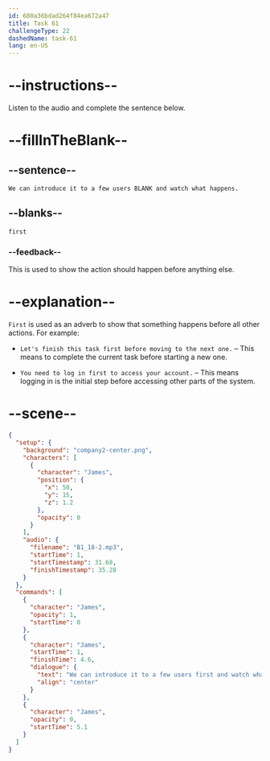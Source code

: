 ```yaml
---
id: 680a36bdad264f84ea672a47
title: Task 61
challengeType: 22
dashedName: task-61
lang: en-US
---
```


<!-- (Audio) James: We can introduce it to a few users first and watch what happens. -->

# --instructions--

Listen to the audio and complete the sentence below.

# --fillInTheBlank--

## --sentence--

`We can introduce it to a few users BLANK and watch what happens.`

## --blanks--

`first`

### --feedback--

This is used to show the action should happen before anything else.

# --explanation--

`First` is used as an adverb to show that something happens before all other actions. For example:

- `Let's finish this task first before moving to the next one.` – This means to complete the current task before starting a new one.

- `You need to log in first to access your account.` – This means logging in is the initial step before accessing other parts of the system.

# --scene--

```json
{
  "setup": {
    "background": "company2-center.png",
    "characters": [
      {
        "character": "James",
        "position": {
          "x": 50,
          "y": 15,
          "z": 1.2
        },
        "opacity": 0
      }
    ],
    "audio": {
      "filename": "B1_18-2.mp3",
      "startTime": 1,
      "startTimestamp": 31.68,
      "finishTimestamp": 35.28
    }
  },
  "commands": [
    {
      "character": "James",
      "opacity": 1,
      "startTime": 0
    },
    {
      "character": "James",
      "startTime": 1,
      "finishTime": 4.6,
      "dialogue": {
        "text": "We can introduce it to a few users first and watch what happens.",
        "align": "center"
      }
    },
    {
      "character": "James",
      "opacity": 0,
      "startTime": 5.1
    }
  ]
}
```
